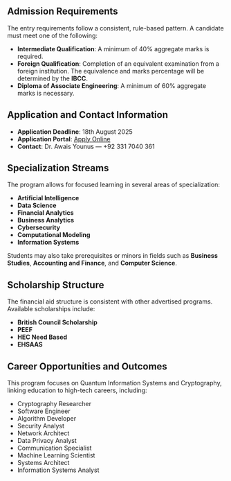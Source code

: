 ## Admission Requirements

The entry requirements follow a consistent, rule-based pattern. A candidate must meet one of the following:

- **Intermediate Qualification**: A minimum of 40% aggregate marks is required.
- **Foreign Qualification**: Completion of an equivalent examination from a foreign institution. The equivalence and marks percentage will be determined by the **IBCC**.
- **Diploma of Associate Engineering**: A minimum of 60% aggregate marks is necessary.


## Application and Contact Information

- **Application Deadline**: 18th August 2025  
- **Application Portal**: [Apply Online](https://portal.bzu.edu.pk/admissions/)  
- **Contact**: Dr. Awais Younus — +92 331 7040 361

## Specialization Streams

The program allows for focused learning in several areas of specialization:

- **Artificial Intelligence**
- **Data Science**
- **Financial Analytics**
- **Business Analytics**
- **Cybersecurity**
- **Computational Modeling**
- **Information Systems**

Students may also take prerequisites or minors in fields such as **Business Studies**, **Accounting and Finance**, and **Computer Science**.

## Scholarship Structure

The financial aid structure is consistent with other advertised programs. Available scholarships include:

- **British Council Scholarship**
- **PEEF**
- **HEC Need Based**
- **EHSAAS**

## Career Opportunities and Outcomes

This program focuses on Quantum Information Systems and Cryptography, linking education to high-tech careers, including:

- Cryptography Researcher  
- Software Engineer  
- Algorithm Developer  
- Security Analyst  
- Network Architect  
- Data Privacy Analyst  
- Communication Specialist  
- Machine Learning Scientist  
- Systems Architect  
- Information Systems Analyst  


